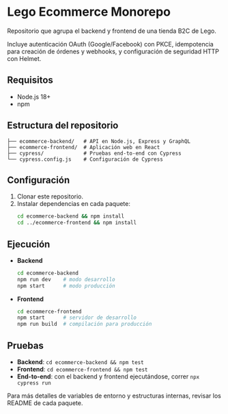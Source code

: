 # Lego Ecommerce Monorepo

Repositorio que agrupa el backend y frontend de una tienda B2C de Lego.

Incluye autenticación OAuth (Google/Facebook) con PKCE, idempotencia para creación de
órdenes y webhooks, y configuración de seguridad HTTP con Helmet.

## Requisitos

- Node.js 18+
- npm

## Estructura del repositorio

```
├── ecommerce-backend/   # API en Node.js, Express y GraphQL
├── ecommerce-frontend/  # Aplicación web en React
├── cypress/             # Pruebas end-to-end con Cypress
└── cypress.config.js    # Configuración de Cypress
```

## Configuración

1. Clonar este repositorio.
2. Instalar dependencias en cada paquete:
   ```bash
   cd ecommerce-backend && npm install
   cd ../ecommerce-frontend && npm install
   ```

## Ejecución

- **Backend**
  ```bash
  cd ecommerce-backend
  npm run dev    # modo desarrollo
  npm start      # modo producción
  ```
- **Frontend**
  ```bash
  cd ecommerce-frontend
  npm start      # servidor de desarrollo
  npm run build  # compilación para producción
  ```

## Pruebas

- **Backend**: `cd ecommerce-backend && npm test`
- **Frontend**: `cd ecommerce-frontend && npm test`
- **End-to-end**: con el backend y frontend ejecutándose, correr `npx cypress run`

Para más detalles de variables de entorno y estructuras internas, revisar los README de cada paquete.
